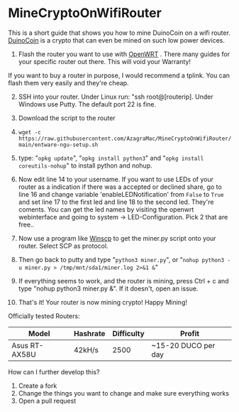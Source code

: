 
# MineCryptoOnWifiRouter

This is a short guide that shows you how to mine DuinoCoin on a wifi router. <a  href="https://duinocoin.com">DuinoCoin</a> is a crypto that can even be mined on such low power devices.

1. Flash the router you want to use with <a  href="https://openwrt.org">OpenWRT</a> . There many guides for your specific router out there. This will void your Warranty!

If you want to buy a router in purpose, I would recommend a tplink. You can flash them very easily and they're cheap.

2. SSH into your router. Under Linux run: "ssh root@[routerip]. Under Windows use Putty. The default port 22 is fine.

3. Download the script to the router
4. `wget -c https://raw.githubusercontent.com/AzagraMac/MineCryptoOnWifiRouter/main/entware-ngu-setup.sh`

5. type: "`opkg update`", "`opkg install python3`" and "`opkg install coreutils-nohup`" to install python and nohup.

6. Now edit line 14 to your username. If you want to use LEDs of your router as a indication if there was a accepted or declined share, go to line 16 and change variable 'enableLEDNotification' from ```False``` to ```True```  and set line 17 to the first led and line 18 to the second led. They're coments. You can get the led names by visiting the openwrt webinterface and going to system -> LED-Configuration. Pick 2 that are free..

7. Now use a program like <a  href="https://winscp.net/eng/download.php">Winscp</a> to get the miner.py script onto your router. Select SCP as protocol.

8. Then go back to putty and type "`python3 miner.py`", or "`nohup python3 -u miner.py > /tmp/mnt/sda1/miner.log 2>&1 &`"

9. If everything seems to work, and the router is mining, press Ctrl + c and type "nohup python3 miner.py &". If it doesn't, open an issue.

10. That's it! Your router is now mining crypto! Happy Mining!

  
Officially tested Routers:

Model | Hashrate | Difficulty | Profit
--- | --- | --- | ---
Asus RT-AX58U | 42kH/s | 2500 | ~15-20 DUCO per day

  
How can I further develop this?
1. Create a fork
2. Change the things you want to change and make sure everything works
3. Open a pull request
